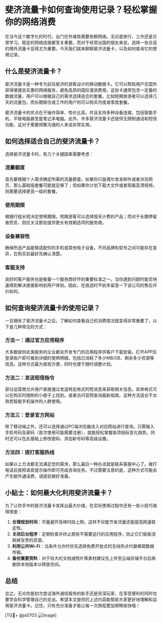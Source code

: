 # 斐济流量卡如何查询使用记录？轻松掌握你的网络消费

在当今这个数字化的时代，出门在外难免需要依赖网络。无论是旅行、工作还是日常学习，稳定的网络连接都至关重要。而对于经常出国的朋友来说，选择一张合适的境外流量卡显得尤为重要。今天我们就来聊聊斐济流量卡，以及如何查询它的使用记录。

## 什么是斐济流量卡？

斐济流量卡是一种专为前往斐济的游客设计的移动数据卡。它可以帮助用户在国外获得便捷且实惠的网络服务，避免高昂的国际漫游费用。这张卡通常包含一定量的数据流量，用户可以根据自己的需求选择适合的套餐。比如短期旅游者可以选择几天的流量包，而长期居住或工作的用户则可以购买月度或季度套餐。

斐济流量卡的优点在于操作简单、性价比高，并且支持多种设备连接，包括智能手机、平板电脑甚至是笔记本电脑。此外，许多斐济流量卡还提供无限制通话和短信功能，这对于需要频繁沟通的人来说非常实用。

## 如何选择适合自己的斐济流量卡？

选择斐济流量卡时，有几个关键因素需要考虑：

### 流量额度
首先要根据个人需求确定所需的流量额度。如果你只是偶尔发发邮件或者浏览网页，那么基础版套餐可能就足够了；但如果你计划下载大文件或者观看高清视频，则需要选择更高一级的套餐。

### 使用期限
根据行程长短决定使用期限。短期游客可以选择按天计费的产品；而对于长期停留者而言，则应关注那些提供更长有效期选项的服务商。

### 设备兼容性
确保所选产品能够适配你的手机或其他电子设备。不同品牌和型号之间可能存在差异，在购买前最好先确认清楚。

### 客服支持
良好的客户服务也是衡量一个服务商好坏的重要标准之一。当你遇到问题时能否快速得到解决直接影响到用户体验。因此，在挑选时不妨多留意一下该公司的售后评价如何。

## 如何查询斐济流量卡的使用记录？

一旦拥有了斐济流量卡之后，了解如何查看自己的消费情况就变得非常重要了。以下是几种常见的方式：

### 方法一：通过官方应用程序
大多数提供此类服务的企业都会开发专门的应用程序供客户下载安装。打开APP后登录账户即可看到详细的使用明细，包括已消耗了多少MB/GB、剩余多少资源等信息。这种方式最为直观方便，同时也便于随时调整计划。

### 方法二：发送短信指令
部分运营商允许用户直接通过发送特定格式的短消息来获取相关信息。具体格式可以在购买时随附的小册子上找到，或者访问官网查询最新指南。这种方法适合不太熟悉智能手机操作的人群使用。

### 方法三：登录官方网站
除了移动端之外，还可以选择通过PC端浏览器进入对应网站进行查询。只需输入手机号码及密码（首次使用可能需要注册），就能轻松掌握各项指标变化趋势。同时还可以在此基础上修改密码、添加新号码等高级设置。

### 方法四：拨打客服热线
如果以上方法都无法满足您的需求，那么最后一种办法就是联系客服中心了。拨打电话后按照语音提示操作即可完成咨询任务。不过需要注意的是，这种方式可能会产生额外通话费，请提前做好准备。

## 小贴士：如何最大化利用斐济流量卡？

为了让你手中的斐济流量卡发挥出最大价值，在实际使用过程中还有一些小技巧值得借鉴：

1. **合理规划时间**：尽量避开高峰时段上网，这样不仅能节省流量还能提高网速稳定性。
2. **关闭后台程序**：定期检查并终止那些不需要运行的应用程序，防止它们偷偷消耗掉宝贵的资源。
3. **利用公共Wi-Fi**：当条件允许时优先选择免费开放式的无线热点代替蜂窝数据传输。
4. **备份重要资料**：对于较大的文档或照片等素材建议先上传至云端存储平台后再删除本地版本以释放空间。

## 总结

总之，无论你是初次尝试海外通信服务的新手还是资深玩家，在享受便利的同时也要学会科学管理自己的支出。希望本文提供的上述内容能帮助大家更好地理解和运用斐济流量卡。记住，只有充分准备才能让每一次旅程更加顺畅愉快哦！

[TG💪+ @jx0703 ![Image](https://github.com/user-attachments/assets/dbca1d08-cadb-493c-b0ec-ad6f7a83f270)]